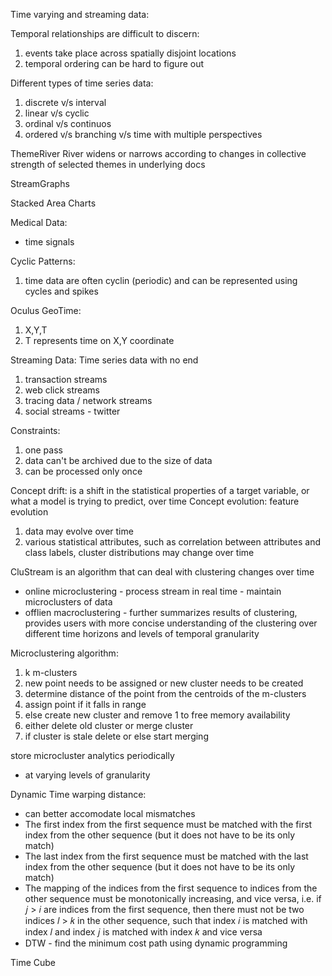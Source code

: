 Time varying and streaming data:

Temporal relationships are difficult to discern:
1. events take place across spatially disjoint locations
2. temporal ordering can be hard to figure out

Different types of time series data:
1. discrete v/s interval
2. linear v/s cyclic
3. ordinal v/s continuos
4. ordered v/s branching v/s time with multiple perspectives

ThemeRiver
River widens or narrows according to changes in collective strength of selected themes in underlying docs

StreamGraphs

Stacked Area Charts

Medical Data:
- time signals

Cyclic Patterns:
1. time data are often cyclin (periodic) and can be represented using cycles and spikes


Oculus GeoTime:
1. X,Y,T
2. T represents time on X,Y coordinate



Streaming Data: Time series data with no end
1. transaction streams
2. web click streams
3. tracing data / network streams
4. social streams - twitter

Constraints:
1. one pass
2. data can't be archived due to the size of data
3. can be processed only once


Concept drift: is a shift in the statistical properties of a target variable, or what a model is trying to predict, over time
Concept evolution: 
feature evolution
1. data may evolve over time
2. various statistical attributes, such as correlation between attributes and class labels, cluster distributions may change over time


CluStream is an algorithm that can deal with clustering changes over time
- online microclustering - process stream in real time - maintain microclusters of data
- offlien macroclustering - further summarizes results of clustering, provides users with more concise understanding of the clustering over different time horizons and levels of temporal granularity


Microclustering algorithm:
1. k m-clusters
2. new point needs to be assigned or new cluster needs to be created
3. determine distance of the point from the centroids of the m-clusters
4. assign point if it falls in range
5. else create new cluster and remove 1 to free memory availability
6. either delete old cluster or merge cluster
7. if cluster is stale delete or else start merging


store microcluster analytics periodically
- at varying levels of granularity

Dynamic Time warping distance:
- can better accomodate local mismatches
-  The first index from the first sequence must be matched with the first index from the other sequence (but it does not have to be its only match)
- The last index from the first sequence must be matched with the last index from the other sequence (but it does not have to be its only match)
- The mapping of the indices from the first sequence to indices from the other sequence must be monotonically increasing, and vice versa, i.e. if 𝑗 > 𝑖 are indices from the first sequence, then there must not be two indices 𝑙 > 𝑘  in the other sequence, such that index 𝑖  is matched with index 𝑙  and index 𝑗  is matched with index 𝑘 and vice versa
- DTW - find the minimum cost path using dynamic programming


Time Cube



